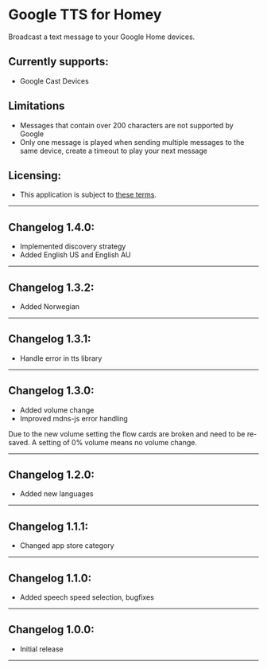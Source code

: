 # Google TTS for Homey
Broadcast a text message to your Google Home devices.

## Currently supports:
* Google Cast Devices

## Limitations
* Messages that contain over 200 characters are not supported by Google
* Only one message is played when sending multiple messages to the same device, create a timeout to play your next message

## Licensing:
* This application is subject to [these terms](https://github.com/denniedegroot/com.google.tts/blob/master/LICENSE).

---

## Changelog 1.4.0:
- Implemented discovery strategy
- Added English US and English AU

---

## Changelog 1.3.2:
- Added Norwegian

---

## Changelog 1.3.1:
- Handle error in tts library

---

## Changelog 1.3.0:
- Added volume change
- Improved mdns-js error handling 

Due to the new volume setting the flow cards are broken and need to be re-saved.
A setting of 0% volume means no volume change.

---

## Changelog 1.2.0:
- Added new languages

---

## Changelog 1.1.1:
- Changed app store category

---

## Changelog 1.1.0:
- Added speech speed selection, bugfixes

---

## Changelog 1.0.0:
- Initial release

---
